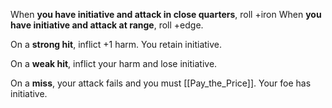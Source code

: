 When **you have initiative and attack in close quarters**, roll +iron When **you have initiative and attack at range**, roll +edge. 

On a **strong hit**, inflict +1 harm. You retain initiative. 

On a **weak hit**, inflict your harm and lose initiative. 

On a **miss**, your attack fails and you must [[Pay_the_Price]]. Your foe has initiative.